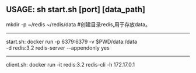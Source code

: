USAGE:
	sh start.sh [port] [data_path]
---
mkdir -p ~/redis ~/redis/data		#创建目录redis,用于存放data。
***
start.sh:
	docker run 
		-p 6379:6379 
		-v $PWD/data:/data  
		-d redis:3.2 
		redis-server --appendonly yes
___
client.sh:
	docker run 
		-it redis:3.2 
		redis-cli -h 172.17.0.1
	
